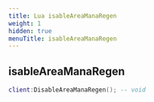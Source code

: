 ```yaml
---
title: Lua isableAreaManaRegen
weight: 1
hidden: true
menuTitle: isableAreaManaRegen
---
```

## isableAreaManaRegen
```lua
client:DisableAreaManaRegen(); -- void
```